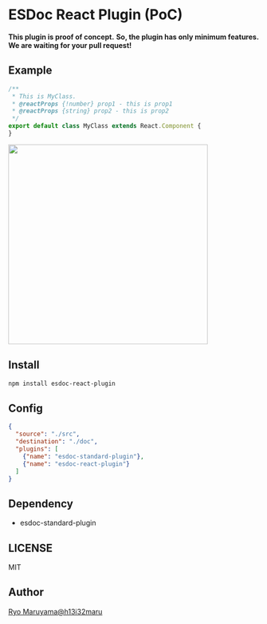 # ESDoc React Plugin (PoC)
**This plugin is proof of concept.**
**So, the plugin has only minimum features.**
**We are waiting for your pull request!**

## Example
```js
/**
 * This is MyClass.
 * @reactProps {!number} prop1 - this is prop1
 * @reactProps {string} prop2 - this is prop2
 */
export default class MyClass extends React.Component {
}
```

<img src="https://raw.githubusercontent.com/esdoc/esdoc-plugins/master/esdoc-react-plugin/misc/ss.png" width="400px">

## Install
```bash
npm install esdoc-react-plugin
```

## Config
```json
{
  "source": "./src",
  "destination": "./doc",
  "plugins": [
    {"name": "esdoc-standard-plugin"},
    {"name": "esdoc-react-plugin"}
  ]
}
```

## Dependency
- esdoc-standard-plugin

## LICENSE
MIT

## Author
[Ryo Maruyama@h13i32maru](https://github.com/h13i32maru)
